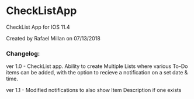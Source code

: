 # CheckListApp
CheckList App for IOS 11.4

Created by Rafael Millan on 07/13/2018

### Changelog:
 ver 1.0 - CheckList app. Ability to create Multiple Lists where various To-Do items can be added, with the option to recieve a notification on a set date & time.
 
 ver 1.1 - Modified notifications to also show Item Description if one exists
